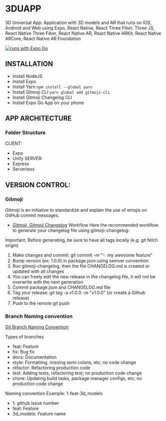 
# 3DUAPP
3D Universal App: 
Application with 3D models and AR that runs on IOS, Android and Web using Expo, React Native, React Three Fiber, Three JS, React Native Three Fiber, React Native AR, React Native ARKit, React Native ARCore, React Native AR Foundation

[![runs with Expo Go](https://img.shields.io/badge/Runs%20with%20Expo%20Go-4630EB.svg?style=flat-square&logo=EXPO&labelColor=f3f3f3&logoColor=000)](https://expo.dev/client)


## INSTALLATION
- Install NodeJS
- Install Expo 
- Install Yarn `npm install --global yarn`
- Install Gitmoji CLI `yarn global add gitmoji-cli`
- Install Gitmoji Changelog CLI
- Install Expo Go App on your phone

## APP ARCHITECTURE

### Folder Structure

CLIENT: 
- Expo
- Unity
SERVER: 
- Express
- Serverless


## VERSION CONTROL: 

### Gitmoji
Gitmoji is an initiative to standardize and explain the use of emojis on GitHub commit messages.

-  [Gitmoji, Gitmoji Changelog](https://docs.gitmoji-changelog.dev/#/)
Workflow
Here the recommended workflow to generate your changelog file using gitmoji-changelog:

Important: Before generating, be sure to have all tags locally (e.g. git fetch origin)

1. Make changes and commit: git commit -m ":sparkles: my awesome feature"
2. Bump version (ex: 1.0.0) in package.json using semver convention
3. Run gitmoji-changelog, then the file CHANGELOG.md is created or updated with all changes
4. You can freely edit the new release in the changelog file, it will not be overwrite with the next generation
5. Commit package.json and CHANGELOG.md file
6. Tag your release: git tag -a v1.0.0 -m "v1.0.0" (or create a Github release)
7. Push to the remote git push

### Branch Naming convention

[Git Branch Naming Convention](
https://hackernoon.com/git-branch-naming-convention-7-best-practices-to-follow-1c2l33g2)

Types of branches
- feat: Feature
- fix: Bug fix
- docs: Documentation
- style: Formatting, missing semi colons, etc; no code change
- refactor: Refactoring production code
- test: Adding tests, refactoring test; no production code change
- chore: Updating build tasks, package manager configs, etc; no production code change

Naming convention
Example: 1-feat-3d_models
- 1: github issue number
- feat: Feature
- 3d_models: Feature name




